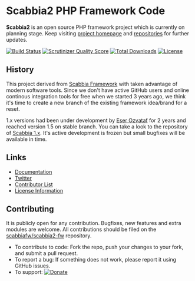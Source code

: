 # Scabbia2 PHP Framework Code

**Scabbia2** is an open source PHP framework project which is currently on planning stage. Keep visiting [project homepage](http://scabbiafw.com/) and [repositories](https://github.com/scabbiafw/) for further updates.

[![Build Status](https://travis-ci.org/scabbiafw/scabbia2-fw.png?branch=master)](https://travis-ci.org/scabbiafw/scabbia2-fw)
[![Scrutinizer Quality Score](https://scrutinizer-ci.com/g/scabbiafw/scabbia2-fw/badges/quality-score.png?s=ea455753b50c686880c35dce99fd5058a28da810)](https://scrutinizer-ci.com/g/scabbiafw/scabbia2-fw/)
[![Total Downloads](https://poser.pugx.org/scabbiafw/scabbia2-fw/downloads.png)](https://packagist.org/packages/scabbiafw/scabbia2-fw)
[![License](https://poser.pugx.org/scabbiafw/scabbia2-fw/license.png)](https://packagist.org/packages/scabbiafw/scabbia2-fw)

## History

This project derived from [Scabbia Framework](https://github.com/larukedi/Scabbia-Framework/) with taken advantage of modern software tools. Since we don't have active GitHub users and online continous integration tools for free when we started 3 years ago, we think it's time to create a new branch of the existing framework idea/brand for a reset.

1.x versions had been under development by [Eser Ozvataf](http://eser.ozvataf.com/) for 2 years and reached version 1.5 on stable branch. You can take a look to the repository of [Scabbia 1.x](https://github.com/larukedi/Scabbia-Framework/). It's active development is frozen but small bugfixes will be available in time.


## Links
- [Documentation](http://scabbiafw.com/docs/)
- [Twitter](https://twitter.com/scabbiafw)
- [Contributor List](contributors.md)
- [License Information](LICENSE)


## Contributing
It is publicly open for any contribution. Bugfixes, new features and extra modules are welcome. All contributions should be filed on the [scabbiafw/scabbia2-fw](http://github.com/scabbiafw/scabbia2-fw) repository.

* To contribute to code: Fork the repo, push your changes to your fork, and submit a pull request.
* To report a bug: If something does not work, please report it using GitHub issues.
* To support: [![Donate](https://www.paypalobjects.com/en_US/i/btn/btn_donate_LG.gif)](https://www.paypal.com/cgi-bin/webscr?cmd=_s-xclick&hosted_button_id=BXNMWG56V6LYS)
